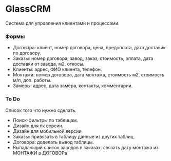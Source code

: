 # GlassCRM

Система для управления клиентами и процессами.

### Формы
- Договора: клиент, номер договора, цена, предоплата, дата доставик по договору.
- Заказы: номер договора, завод, заказ, стоимость, оплата, дата доставки от завода, м2, откосы.
- Клиенты: адрес, ФИО клиента, телефон.
- Монтажи: номер договора, дата монтажа, стоимость м2, стоимость м/п, доп. работы.
- Замеры: адрес, дата замера, контакты, комментарии.

### To Do
Список того что нужно сделать.
- Поиск-фильтры по таблицам.
- Дизайн для пк версии.
- Дизайн для мобильной версии.
- Заказы: привязать в таблицу данные из других таблиц.
- Договора: доделать вывод таблицы.
- Выпадающий список заводов в заказах.
связать дату монтажа из МОНТАЖИ в ДОГОВОРа